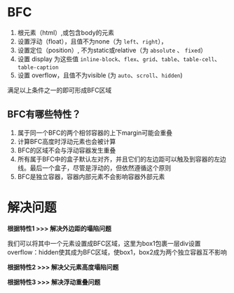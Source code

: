 # BFC

1. 根元素（html）,或包含body的元素
2. 设置浮动（float），且值不为none（为 `left`、`right`），
3. 设置定位（position）, 不为static或relative（为 `absolute` 、 `fixed`）
4. 设置 display 为这些值 `inline-block`、`flex`、`grid`、`table`、`table-cell`、`table-caption`
5. 设置 overflow，且值不为visible (为 `auto`、`scroll`、`hidden`)

满足以上条件之一的即可形成BFC区域

 

## BFC有哪些特性？

1. 属于同一个BFC的两个相邻容器的上下margin可能会重叠
2. 计算BFC高度时浮动元素也会被计算
3. BFC的区域不会与浮动容器发生重叠
4. 所有属于BFC中的盒子默认左对齐，并且它们的左边距可以触及到容器的左边线。最后一个盒子，尽管是浮动的，但依然遵循这个原则
5. BFC是独立容器，容器内部元素不会影响容器外部元素

# 解决问题

**根据特性1 >>> 解决外边距的塌陷问题**

我们可以将其中一个元素设置成BFC区域，这里为box1包裹一层div设置overflow：hidden使其成为BFC区域，使box1，box2成为两个独立容器互不影响

**根据特性2 >>> 解决父元素高度塌陷问题**



**根据特性3 >>> 解决浮动重叠问题**

